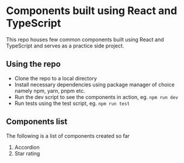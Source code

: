 # Components built using React and TypeScript

This repo houses few common components built using React and TypeScript and serves as a practice side project.

## Using the repo

- Clone the repo to a local directory
- Install necessary dependencies using package manager of choice namely npm, yarn, pnpm etc.
- Run the dev script to see the components in action, eg. `npm run dev`
- Run tests using the test script, eg. `npm run test`

## Components list

The following is a list of components created so far

1. Accordion
2. Star rating
